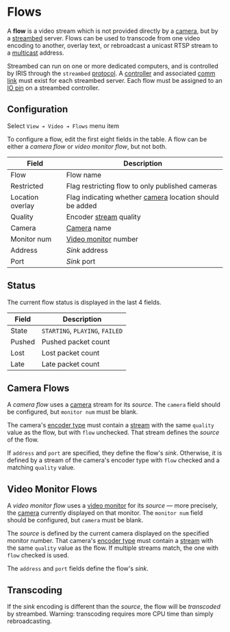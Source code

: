 # Flows

A **flow** is a video stream which is not provided directly by a [camera], but
by a [streambed] server.  Flows can be used to transcode from one video encoding
to another, overlay text, or rebroadcast a unicast RTSP stream to a [multicast]
address.

Streambed can run on one or more dedicated computers, and is controlled by IRIS
through the `streambed` [protocol].  A [controller] and associated [comm link]
must exist for each streambed server.  Each flow must be assigned to an [IO pin]
on a streambed controller.

## Configuration

Select `View ➔ Video ➔ Flows` menu item

To configure a flow, edit the first eight fields in the table.  A flow can be
either a _camera flow_ or _video monitor flow_, but not both.

Field            | Description
-----------------|----------------------------------------------------------
Flow             | Flow name
Restricted       | Flag restricting flow to only published cameras
Location overlay | Flag indicating whether [camera] location should be added
Quality          | Encoder [stream] quality
Camera           | [Camera] name
Monitor num      | [Video monitor] number
Address          | _Sink_ address
Port             | _Sink_ port

## Status

The current flow status is displayed in the last 4 fields.

Field  | Description
-------|--------------------------------
State  | `STARTING`, `PLAYING`, `FAILED`
Pushed | Pushed packet count
Lost   | Lost packet count
Late   | Late packet count

## Camera Flows

A _camera flow_ uses a [camera] stream for its _source_.  The `camera` field
should be configured, but `monitor num` must be blank.

The camera's [encoder type] must contain a [stream] with the same `quality`
value as the flow, but with `flow` unchecked.  That stream defines the _source_
of the flow.

If `address` and `port` are specified, they define the flow's _sink_.
Otherwise, it is defined by a stream of the camera's encoder type with `flow`
checked and a matching `quality` value.

## Video Monitor Flows

A _video monitor flow_ uses a [video monitor] for its _source_ — more precisely,
the [camera] currently displayed on that monitor.  The `monitor num` field
should be configured, but `camera` must be blank.

The _source_ is defined by the current camera displayed on the specified monitor
number.  That camera's [encoder type] must contain a [stream] with the same
`quality` value as the flow.  If multiple streams match, the one with `flow`
checked is used.

The `address` and `port` fields define the flow's _sink_.

## Transcoding

If the _sink_ encoding is different than the _source_, the flow will be
_transcoded_ by streambed.  Warning: transcoding requires more CPU time than
simply rebroadcasting.


[camera]: cameras.html
[comm link]: comm_links.html
[controller]: controllers.html
[encoder type]: cameras.html#encoder-types
[IO pin]: controllers.html#io-pins
[multicast]: https://en.wikipedia.org/wiki/Multicast_address
[protocol]: comm_links.html#protocols
[stream]: cameras.html#streams
[streambed]: https://github.com/mnit-rtmc/streambed
[video monitor]: video.html
